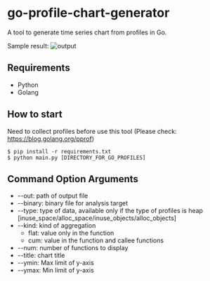 # go-profile-chart-generator

A tool to generate time series chart from profiles in Go.

Sample result:
![output](https://user-images.githubusercontent.com/19720977/128286993-cbb3aeb8-d836-48fe-8b49-b97534aaeb6f.png)


## Requirements
+ Python
+ Golang

## How to start

Need to collect profiles before use this tool (Please check: https://blog.golang.org/pprof)

```shell
$ pip install -r requirements.txt
$ python main.py [DIRECTORY_FOR_GO_PROFILES]
```

## Command Option Arguments

+ --out: path of output file
+ --binary: binary file for analysis target
+ --type: type of data, available only if the type of profiles is heap [inuse_space/alloc_space/inuse_objects/alloc_objects]
+ --kind: kind of aggregation
  - flat: value only in the function
  - cum: value in the function and callee functions
+ --num: number of functions to display
+ --title: chart title
+ --ymin: Max limit of y-axis
+ --ymax: Min limit of y-axis
